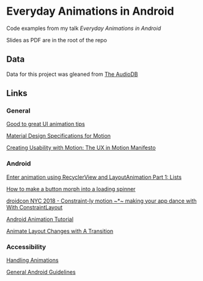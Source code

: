 # Everyday Animations in Android
Code examples from my talk *Everyday Animations in Android*

Slides as PDF are in the root of the repo
## Data
Data for this project was gleaned from [The AudioDB](https://www.theaudiodb.com/api_guide.php)
## Links
### General
[Good to great UI animation tips](https://uxdesign.cc/good-to-great-ui-animation-tips-7850805c12e5)

[Material Design Specifications for Motion](https://material.io/design/motion/understanding-motion.html)

[Creating Usability with Motion: The UX in Motion Manifesto](https://medium.com/ux-in-motion/creating-usability-with-motion-the-ux-in-motion-manifesto-a87a4584ddc)

### Android
[Enter animation using RecyclerView and LayoutAnimation Part 1: Lists](https://proandroiddev.com/enter-animation-using-recyclerview-and-layoutanimation-part-1-list-75a874a5d213)

[How to make a button morph into a loading spinner](https://android.jlelse.eu/make-your-app-shine-how-to-make-a-button-morph-into-a-loading-spinner-9efee6e39711)

[droidcon NYC 2018 - Constraint-ly motion ~*~ making your app dance with With ConstraintLayout](https://www.youtube.com/watch?v=8ls5DlbzyHw)

[Android Animation Tutorial](https://www.raywenderlich.com/350-android-animation-tutorial-with-kotlin)

[Animate Layout Changes with A Transition](https://developer.android.com/training/transitions/)

### Accessibility
[Handling Animations](https://www.webaccessibility.com/best_practices.php?technology_platform_id=11)

[General Android Guidelines](https://www.webaccessibility.com/best_practices.php?technology_platform_id=286)